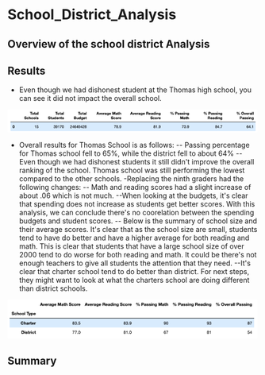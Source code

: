 # School_District_Analysis
## Overview of the school district Analysis
## Results 
- Even though we had dishonest student at the Thomas high school, you can see it did not impact the overall school. 

![](District_Summary.png)

- Overall results for Thomas School is as follows:
--  Passing percentage for Thomas school fell to 65%, while the district fell to about 64%
-- Even though we had dishonest students it still didn't improve the overall ranking of the school.  Thomas school was still performing the lowest compared to the other schools. 
-Replacing the ninth graders had the following changes:
-- Math and reading scores had a slight increase of about .06 which is not much. 
--When looking at the budgets, it's clear that spending does not increase as students get better scores. With this analysis, we can conclude there's no coorelation between the spending budgets and student scores.
-- Below is the summary of school size and their average scores.  It's clear that as the school size are small, students tend to have do better and have a higher average for both reading and math.  This is clear that students that have a large school size of over 2000 tend to do worse for both reading and math.  It could be there's not enough teachers to give all students the attention that they need. 
--It's clear that charter school tend to do better than district. For next steps, they might want to look at what the charters school are doing different than district schools. 

![](Group_by_School_type.png)




## Summary
